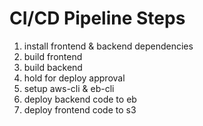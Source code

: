 # CI/CD Pipeline Steps

1. install frontend & backend dependencies
2. build frontend
3. build backend
4. hold for deploy approval
5. setup aws-cli & eb-cli
6. deploy backend code to eb
7. deploy frontend code to s3